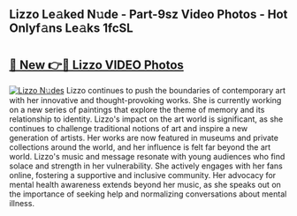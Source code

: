 ## Lizzo Le𝚊ked N𝚞de - Part-9sz Video Photos - Hot Onlyf𝚊ns Le𝚊ks 1fcSL

# <h2><a href="http://ab75491.deff.icu/?id=Lizzo">🔗 New 👉🔴 Lizzo VIDEO Photos</a></h2>

[![Lizzo N𝚞des](https://i.imgur.com/rIISA9y.gif)](http://ab75491.deff.icu/?id=Lizzo)
Lizzo continues to push the boundaries of contemporary art with her innovative and thought-provoking works. She is currently working on a new series of paintings that explore the theme of memory and its relationship to identity. Lizzo's impact on the art world is significant, as she continues to challenge traditional notions of art and inspire a new generation of artists. Her works are now featured in museums and private collections around the world, and her influence is felt far beyond the art world. Lizzo's music and message resonate with young audiences who find solace and strength in her vulnerability. She actively engages with her fans online, fostering a supportive and inclusive community. Her advocacy for mental health awareness extends beyond her music, as she speaks out on the importance of seeking help and normalizing conversations about mental illness.
